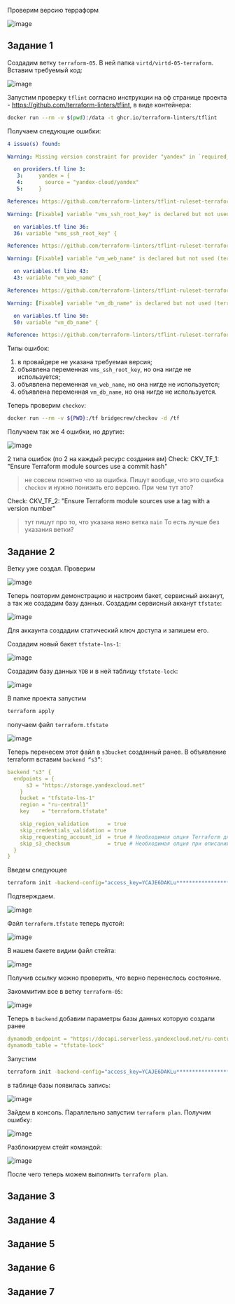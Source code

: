 Проверим версию терраформ

![image](https://github.com/user-attachments/assets/16a66e6b-e416-41ef-ac33-06974f87c86c)

## Задание 1

Создадим ветку `terraform-05`. В ней папка `virtd/virtd-05-terraform`. Вставим требуемый код:

![image](https://github.com/user-attachments/assets/2704ed7d-4388-4afa-b246-470f29ab6f70)

Запустим проверку `tflint` согласно инструкции на оф странице проекта - https://github.com/terraform-linters/tflint, в виде контейнера:
```bash
docker run --rm -v $(pwd):/data -t ghcr.io/terraform-linters/tflint
```

Получаем следующие ошибки:
```yaml
4 issue(s) found:

Warning: Missing version constraint for provider "yandex" in `required_providers` (terraform_required_providers)

  on providers.tf line 3:
   3:     yandex = {
   4:       source = "yandex-cloud/yandex"
   5:     }

Reference: https://github.com/terraform-linters/tflint-ruleset-terraform/blob/v0.12.0/docs/rules/terraform_required_providers.md

Warning: [Fixable] variable "vms_ssh_root_key" is declared but not used (terraform_unused_declarations)

  on variables.tf line 36:
  36: variable "vms_ssh_root_key" {

Reference: https://github.com/terraform-linters/tflint-ruleset-terraform/blob/v0.12.0/docs/rules/terraform_unused_declarations.md

Warning: [Fixable] variable "vm_web_name" is declared but not used (terraform_unused_declarations)

  on variables.tf line 43:
  43: variable "vm_web_name" {

Reference: https://github.com/terraform-linters/tflint-ruleset-terraform/blob/v0.12.0/docs/rules/terraform_unused_declarations.md

Warning: [Fixable] variable "vm_db_name" is declared but not used (terraform_unused_declarations)

  on variables.tf line 50:
  50: variable "vm_db_name" {

Reference: https://github.com/terraform-linters/tflint-ruleset-terraform/blob/v0.12.0/docs/rules/terraform_unused_declarations.md
```
Типы ошибок:
1. в провайдере не указана требуемая версия;
2. объявлена переменная `vms_ssh_root_key`, но она нигде не используется;
3. объявлена переменная `vm_web_name`, но она нигде не используется;
4. объявлена переменная `vm_db_name`, но она нигде не используется.

Теперь проверим `checkov`:
```bash
docker run --rm -v ${PWD}:/tf bridgecrew/checkov -d /tf
```

Получаем так же 4 ошибки, но другие:

![image](https://github.com/user-attachments/assets/7f2ad5d1-4e61-46a5-af4a-c5d18e428e8f)

2 типа ошибок (по 2 на каждый ресурс создания вм)
Check: CKV_TF_1: "Ensure Terraform module sources use a commit hash"
> не совсем понятно что за ошибка. Пишут вообще, что это ошибка `checkov` и нужно понизить его версию. При чем тут это?
> 
Check: CKV_TF_2: "Ensure Terraform module sources use a tag with a version number"
> тут пишут про то, что указана явно ветка `main` То есть лучше без указания ветки?

## Задание 2

Ветку уже создал. Проверим

![image](https://github.com/user-attachments/assets/893daf4f-1b97-4b09-9c2e-a537086ee97a)

Теперь повторим демонстрацию и настроим бакет, сервисный акканут, а так же создадим базу данных.
Создадим сервисный акканут `tfstate`:

![image](https://github.com/user-attachments/assets/079fc0d0-7e6c-48c3-970d-cbb9122d2447)

Для аккаунта создадим статический ключ доступа и запишем его.

Создадим новый бакет `tfstate-lns-1`:

![image](https://github.com/user-attachments/assets/06a6e996-8bcd-461a-b295-829468da788c)

Создадим базу данных `YDB` и в ней таблицу `tfstate-lock`:

![image](https://github.com/user-attachments/assets/08683091-690f-4faa-ba1d-6a9fe84092e0)

В папке проекта запустим
```bash
terraform apply
```

получаем файл `terraform.tfstate`

![image](https://github.com/user-attachments/assets/01ebb1d8-0799-437a-b7c9-c4a1ec97944b)

Теперь перенесем этот файл в `s3bucket` созданный ранее.
В объявление terraform вставим `backend “s3”`:

```yaml
backend "s3" {
  endpoints = {
      s3 = "https://storage.yandexcloud.net"
    }
    bucket = "tfstate-lns-1"
    region = "ru-central1"
    key    = "terraform.tfstate"

    skip_region_validation      = true
    skip_credentials_validation = true
    skip_requesting_account_id  = true # Необходимая опция Terraform для версии 1.6.1 и старше.
    skip_s3_checksum            = true # Необходимая опция при описании бэкенsда для Terraform версии 1.6.3 и старше.
  }
}
```

Введем следующее
```bash
terraform init -backend-config="access_key=YCAJE6DAKLu*****************" -backend-config="secret_key=YCNlI_uHZgajO24lSv**********************"
```

Подтверждаем.

![image](https://github.com/user-attachments/assets/7cdae94d-b3f0-4635-9074-7d8e6dd41a28)

Файл `terraform.tfstate` теперь пустой:

![image](https://github.com/user-attachments/assets/0d591f2e-7e1e-45d7-baeb-44d929a76210)

В нашем бакете видим файл стейта:

![image](https://github.com/user-attachments/assets/512573ff-7c08-4948-8970-4f21e5b9ff4f)

Получив ссылку можно проверить, что верно перенеслось состояние.

Закоммитим все в ветку `terraform-05`:

![image](https://github.com/user-attachments/assets/aa03bb74-05ce-4d98-9b8a-2c225547939e)

Теперь в `backend` добавим параметры базы данных которую создали ранее
```yaml
dynamodb_endpoint = "https://docapi.serverless.yandexcloud.net/ru-central1/b1gv70mvh8quh0edjcqr/etndujbvilthn7u74v52"
dynamodb_table = "tfstate-lock"
```

Запустим

```bash
terraform init -backend-config="access_key=YCAJE6DAKLu*****************" -backend-config="secret_key=YCNlI_uHZgajO24lSv**********************" -migrate-state
```

в таблице базы появилась запись:

![image](https://github.com/user-attachments/assets/6da1debf-46b4-463e-a50d-0d549ced11f7)

Зайдем в консоль. Параллельно запустим `terraform plan`. Получим ошибку:

![image](https://github.com/user-attachments/assets/301211b7-3385-417f-a756-3175227bc74f)

Разблокируем стейт командой:

![image](https://github.com/user-attachments/assets/fed04358-4d8e-4782-a305-78a6d94be8dd)

После чего теперь можем выполнить `terraform plan`.

## Задание 3
## Задание 4
## Задание 5
## Задание 6
## Задание 7
